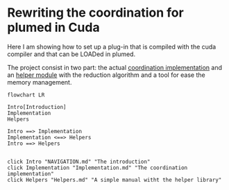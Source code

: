 # Rewriting the coordination for plumed in Cuda

Here I am showing how to set up a plug-in that is compiled with the cuda compiler and that can be LOADed in plumed.

The project consist in two part: the actual [coordination implementation](Implementation.md) and an [helper module](Helpers.md) with the reduction algorithm and a tool for ease the memory management.


```mermaid
flowchart LR

Intro[Introduction]
Implementation
Helpers

Intro ==> Implementation
Implementation <==> Helpers
Intro ==> Helpers


click Intro "NAVIGATION.md" "The introduction"
click Implementation "Implementation.md" "The coordination implementation"
click Helpers "Helpers.md" "A simple manual witht the helper library"
```
